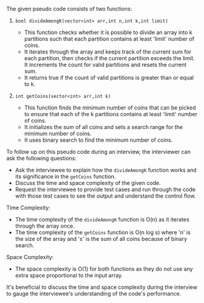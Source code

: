 The given pseudo code consists of two functions:
1. `bool divideAmongK(vector<int> arr,int n,int k,int limit)`
   - This function checks whether it is possible to divide an array into k partitions such that each partition contains at least 'limit' number of coins.
   - It iterates through the array and keeps track of the current sum for each partition, then checks if the current partition exceeds the limit. It increments the count for valid partitions and resets the current sum.
   - It returns true if the count of valid partitions is greater than or equal to k.

2. `int getCoins(vector<int> arr,int k)`
   - This function finds the minimum number of coins that can be picked to ensure that each of the k partitions contains at least 'limit' number of coins.
   - It initializes the sum of all coins and sets a search range for the minimum number of coins.
   - It uses binary search to find the minimum number of coins.

To follow up on this pseudo code during an interview, the interviewer can ask the following questions:
- Ask the interviewee to explain how the `divideAmongK` function works and its significance in the `getCoins` function.
- Discuss the time and space complexity of the given code.
- Request the interviewee to provide test cases and run through the code with those test cases to see the output and understand the control flow.

Time Complexity:
- The time complexity of the `divideAmongK` function is O(n) as it iterates through the array once.
- The time complexity of the `getCoins` function is O(n log s) where 'n' is the size of the array and 's' is the sum of all coins because of binary search.

Space Complexity:
- The space complexity is O(1) for both functions as they do not use any extra space proportional to the input array.

It's beneficial to discuss the time and space complexity during the interview to gauge the interviewee's understanding of the code's performance.